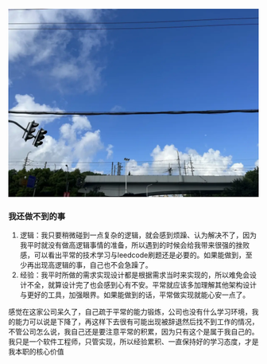 ![img.png](../img/za2.png)
### 我还做不到的事
1. 逻辑：我只要稍微碰到一点复杂的逻辑，就会感到烦躁、认为解决不了，因为我平时就没有做高逻辑事情的准备，所以遇到的时候会给我带来很强的挫败感，可以看出平常的技术学习与leedcode刷题还是必要的。如果能做到，至少再出现高逻辑的事，自己也不会急躁了。
2. 经验：我平时所做的需求实现设计都是根据需求当时来实现的，所以难免会设计不全，就算设计完了也会感到心有不安。平常就应该多加理解其他架构设计与更好的工具，加强眼界。如果能做到的话，平常做实现就能心安一点了。

感觉在这家公司呆久了，自己疏于平常的能力锻炼，公司也没有什么学习环境，我的能力可以说是下降了，再这样下去很有可能出现被辞退然后找不到工作的情况，不管公司怎么说，我自己还是要注意平常的积累，因为只有这个是属于我自己的。
我只是一个软件工程师，只管实现，所以经验累积、一直保持好的学习态度，才是我本职的核心价值

